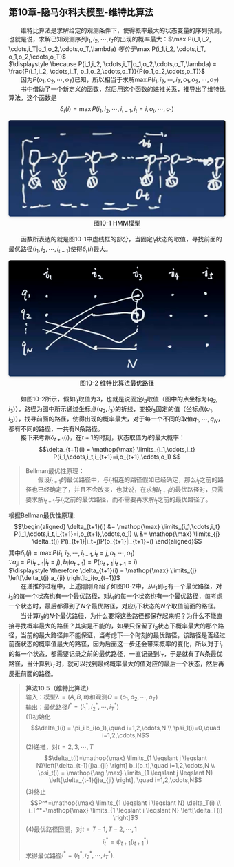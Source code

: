 ﻿## 第10章-隐马尔科夫模型-维特比算法
&emsp;&emsp;维特比算法是求解给定的观测条件下，使得概率最大的状态变量的序列预测，也就是说，求解已知观测序列$i_1,i_2,\cdots,i_T$的出现的概率最大：$\max P(i_1,i_2, \cdots,i_T|o_1,o_2,\cdots,o_T,\lambda) $等价于$\max P(i_1,i_2, \cdots,i_T, o_1,o_2,\cdots,o_T)$  
$\displaystyle \because P(i_1,i_2, \cdots,i_T|o_1,o_2,\cdots,o_T,\lambda) = \frac{P(i_1,i_2, \cdots,i_T, o_1,o_2,\cdots,o_T)}{P(o_1,o_2,\cdots,o_T)}$  
&emsp;&emsp;因为$P(o_1,o_2,\cdots,o_T)$已知，所以相当于求解$\max P(i_1,i_2, \cdots,i_T, o_1,o_2,\cdots,o_T)$  
&emsp;&emsp;书中借助了一个新定义的函数，然后用这个函数的递推关系，推导出了维特比算法，这个函数是$$\delta_t(i)=\max P(i_1,i_2,\cdots,i_{t-1},i_t=i,o_t,\cdots,o_1)$$
<center><img style="border-radius: 0.3125em;box-shadow: 0 2px 4px 0 rgba(34,36,38,.12),0 2px 10px 0 rgba(34,36,38,.08);" src="../../../PhaseFour/Note/image/10-1-HMM-Model.png"><br><div style="color:orange; border-bottom: 1px solid #d9d9d9;display: inline-block;color: #000;padding: 2px;">图10-1 HMM模型</div></center>  

&emsp;&emsp;函数所表达的就是图10-1中虚线框的部分，当固定$i_t$状态的取值，寻找前面的最优路径$(i_1,i_2,\cdots,i_{t-1})$使得$\delta_t(i)$最大。
<center><img style="border-radius: 0.3125em;box-shadow: 0 2px 4px 0 rgba(34,36,38,.12),0 2px 10px 0 rgba(34,36,38,.08);" src="../../../PhaseFour/Note/image/10-2-Optimal-Path.png"><br><div style="color:orange; border-bottom: 1px solid #d9d9d9;display: inline-block;color: #000;padding: 2px;">图10-2 维特比算法最优路径</div></center>  

&emsp;&emsp;如图10-2所示，假如$i_t$取值为3，也就是说固定$i_3$取值（图中的点坐标为$(q_2,i_3)$），路径为图中所示通过坐标点$(q_2,i_3)$的折线，变换$i_3$固定的值（坐标点$(q_1,i_3)$），找寻前面的路径，使得出现的概率最大，对于每一个不同的取值$q_1,\cdots,q_N$，都有不同的路径，一共有N条路径。  
&emsp;&emsp;接下来考察$\delta_{t+1}(i)$，在$t+1$的时刻，状态取值为$i$的最大概率：$$\delta_{t+1}(i) = \mathop{\max} \limits_{i_1,\cdots,i_t} P(i_1,\cdots,i_t,i_{t+1}=i,o_{t+1},\cdots,o_1) $$  

> Bellman最优性原理：  
&emsp;&emsp;假设$i_{t+1}$的最优路径中，与$i_t$相连的路径假如已经确定，那么$i_t$之前的路径也已经确定了，并且不会改变，也就说，在求解$i_{t+1}$的最优路径时，只需要求解$i_{t+1}$与$i_t$之前的最优路径，而不需要再求解$i_t$之前的最优路径了。

根据Bellman最优性原理:$$\begin{aligned} \delta_{t+1}(i)
&= \mathop{\max} \limits_{i_1,\cdots,i_t} P(i_1,\cdots,i_t,i_{t+1}=i,o_{t+1},\cdots,o_1) \\
&= \mathop{\max} \limits_{j} \delta_t(j) P(i_{t+1}|i_t=j)P(o_{t+1}|i_{t+1}=i)
\end{aligned}$$其中$\delta_t(j)=\max P(i_1,i_2,\cdots,i_{t-1},i_t=j,o_t,\cdots,o_1)$  
$\because a_{ji}=P(i_{t+1}|i_t=j), b_i(o_{t+1})=P(o_{t+1}|i_{t+1}=i)$  
$\displaystyle \therefore \delta_{t+1}(i) = \mathop{\max} \limits_{j} \left[\delta_t(j) a_{ji} \right]b_i(o_{t+1})$  
&emsp;&emsp;在递推的过程中，上述刚刚介绍了如图10-2中，从$i_1$到$i_2$有一个最优路径，对$i_3$的每一个状态也有一个最优路径，对$i_4$的每一个状态也有一个最优路径，每考虑一个状态时，最后都得到了$N$个最优路径，对应$i_t$下状态的$N$个取值前面的路径。  
&emsp;&emsp;当计算$i_3$的$N$个最优路径，为什么要将这些路径都保存起来呢？为什么不能直接寻找概率最大的路径？其实是不能的，如果只保留了$i_3$状态下概率最大的那个路径，当前的最大路径并不能保证，当考虑下一个时刻的最优路径，该路径是否经过前面状态的概率值最大的路径，因为后面这一步还会带来概率的变化，所以对于$i_t$的每一个状态，都需要记录之前的最优路径，一直记录到$i_T$，于是就有了$N$条最优路径，当计算到$i_T$时，就可以找到最终概率最大的值对应的最后一个状态，然后再反推前面的路径。 


> **算法10.5（维特比算法）**  
输入：模型$\lambda=(A,B,\pi)$和观测$O=(o_1,o_2,\cdots,o_T)$  
输出：最优路径$I^*=(i_1^*,i_2^*,\cdots,i_T^*)$  
(1)初始化$$\delta_1(i) = \pi_i b_i(o_1),\quad i=1,2,\cdots,N \\
\psi_1(i)=0,\quad i=1,2,\cdots,N$$(2)递推，对$t=2, 3,\cdots,T$
$$\delta_t(i)=\mathop{\max} \limits_{1 \leqslant j \leqslant N}\left[\delta_{t-1}(j)a_{ji} \right] b_i(o_t),\quad i=1,2,\cdots,N \\ 
\psi_t(i) = \mathop{\arg \max} \limits_{1 \leqslant j \leqslant N} \left[\delta_{t-1}(j)a_{ji} \right], \quad i=1,2,\cdots,N$$(3)终止$$P^*=\mathop{\max} \limits_{1 \leqslant i \leqslant N} \delta_T(i) \\
i_T^*=\mathop{\max} \limits_{1 \leqslant i \leqslant N} \left[\delta_T(i) \right]$$(4)最优路径回溯，对$t=T-1,T-2,\cdots,1$ $$i_t^*=\psi_{t+1}(i_{t+1}^*)$$求得最优路径$I^*=(i_1^*,i_2^*,\cdots,i_T^*)$.
